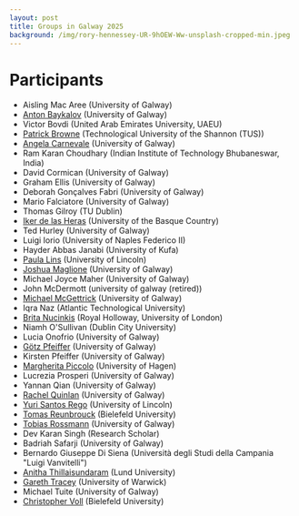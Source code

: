 ```yaml
---
layout: post
title: Groups in Galway 2025
background: /img/rory-hennessey-UR-9hOEW-Ww-unsplash-cropped-min.jpeg
---
```


# Participants

- Aisling Mac Aree (University of Galway)
- [Anton Baykalov](https://anton-baykalov.github.io/) (University of Galway)
- Victor Bovdi (United Arab Emirates University, UAEU)
- [Patrick Browne](https://research.tus.ie/en/persons/patrick-browne) (Technological University of the Shannon (TUS))
- [Angela Carnevale](https://angelacarnevale.github.io) (University of Galway)
- Ram Karan Choudhary (Indian Institute of Technology Bhubaneswar, India)
- David Cormican (University of Galway)
- Graham Ellis (University of Galway)
- Deborah Gonçalves Fabri (University of Galway)
- Mario Falciatore (University of Galway)
- Thomas Gilroy (TU Dublin)
- [Iker de las Heras](https://iker-delasheras.mozello.com/home/) (University of the Basque Country)
- Ted Hurley (University of Galway)
- Luigi Iorio (University of Naples Federico II)
- Hayder Abbas Janabi (University of Kufa)
- [Paula Lins](https://paulalins.com/) (University of Lincoln)
- [Joshua Maglione](https://joshmaglione.com/) (University of Galway)
- Michael Joyce Maher (University of Galway)
- John McDermott (university of galway (retired))
- [Michael McGettrick](https://maths.nuigalway.ie/~gettrick/) (University of Galway)
- Iqra Naz (Atlantic Technological University)
- [Brita Nucinkis](https://www.ma.rhul.ac.uk/~uxah002/) (Royal Holloway, University of London)
- Niamh O'Sullivan (Dublin City University)
- Lucia Onofrio (University of Galway)
- [Götz Pfeiffer](https://www.universityofgalway.ie/our-research/people/mathematical-statistical-sciences/goetzpfeiffer/) (University of Galway)
- Kirsten Pfeiffer (University of Galway)
- [Margherita Piccolo](https://megpiccolo.wixsite.com/margherita-piccolo) (University of Hagen)
- Lucrezia Prosperi (University of Galway)
- Yannan Qian (University of Galway)
- [Rachel Quinlan](https://www.rkq.ie) (University of Galway)
- [Yuri Santos Rego](https://ysantosrego.github.io/) (University of Lincoln)
- [Tomas Reunbrouck](https://ekvv.uni-bielefeld.de/pers_publ/publ/PersonDetail.jsp?personId=436959048) (Bielefeld University)
- [Tobias Rossmann](https://torossmann.github.io/) (University of Galway)
- Dev Karan Singh (Research Scholar)
- Badriah Safarji (University of Galway)
- Bernardo Giuseppe Di Siena (Università degli Studi della Campania "Luigi Vanvitelli")
- [Anitha Thillaisundaram](https://www.lunduniversity.lu.se/lucat/user/40c60ced6eb85185431ffc505d8283a7) (Lund University)
- [Gareth Tracey](https://sites.google.com/view/gareth-tracey/home) (University of Warwick)
- Michael Tuite (University of Galway)
- [Christopher Voll](https://www.uni-bielefeld.de/fakultaeten/mathematik/ag/voll/) (Bielefeld University)

